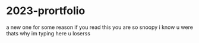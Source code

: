 # 2023-prortfolio
a new one for some reason 
if you read this you are so snoopy i know u were thats why im typing here u loserss 